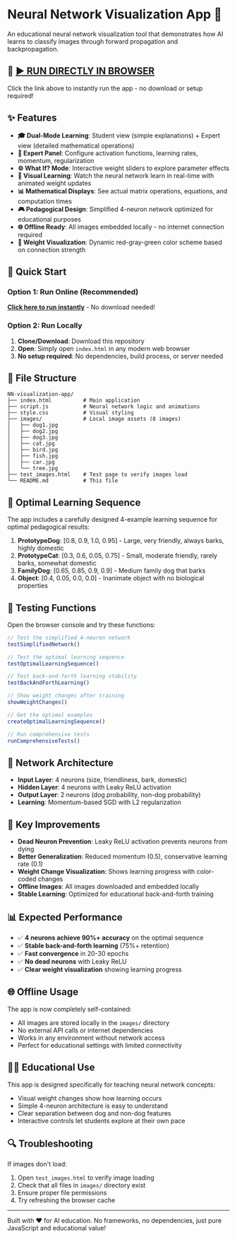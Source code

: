 # Neural Network Visualization App 🧠

An educational neural network visualization tool that demonstrates how AI learns to classify images through forward propagation and backpropagation.

## 🌟 **[▶️ RUN DIRECTLY IN BROWSER](https://dasaro.github.io/nn-teaching/)** 

Click the link above to instantly run the app - no download or setup required!

## ✨ Features

- **🎓 Dual-Mode Learning**: Student view (simple explanations) + Expert view (detailed mathematical operations)
- **🔬 Expert Panel**: Configure activation functions, learning rates, momentum, regularization
- **⚙️ What If? Mode**: Interactive weight sliders to explore parameter effects
- **🧠 Visual Learning**: Watch the neural network learn in real-time with animated weight updates
- **📊 Mathematical Displays**: See actual matrix operations, equations, and computation times
- **🎮 Pedagogical Design**: Simplified 4-neuron network optimized for educational purposes
- **🌐 Offline Ready**: All images embedded locally - no internet connection required
- **🔧 Weight Visualization**: Dynamic red-gray-green color scheme based on connection strength

## 🚀 Quick Start

### Option 1: Run Online (Recommended)
**[Click here to run instantly](https://dasaro.github.io/nn-teaching/)** - No download needed!

### Option 2: Run Locally  
1. **Clone/Download**: Download this repository
2. **Open**: Simply open `index.html` in any modern web browser
3. **No setup required**: No dependencies, build process, or server needed

## 📁 File Structure

```
NN-visualization-app/
├── index.html          # Main application
├── script.js           # Neural network logic and animations
├── style.css           # Visual styling
├── images/             # Local image assets (8 images)
│   ├── dog1.jpg
│   ├── dog2.jpg
│   ├── dog3.jpg
│   ├── cat.jpg
│   ├── bird.jpg
│   ├── fish.jpg
│   ├── car.jpg
│   └── tree.jpg
├── test_images.html    # Test page to verify images load
└── README.md           # This file
```

## 🎯 Optimal Learning Sequence

The app includes a carefully designed 4-example learning sequence for optimal pedagogical results:

1. **PrototypeDog**: [0.8, 0.9, 1.0, 0.95] - Large, very friendly, always barks, highly domestic
2. **PrototypeCat**: [0.3, 0.6, 0.05, 0.75] - Small, moderate friendly, rarely barks, somewhat domestic  
3. **FamilyDog**: [0.65, 0.85, 0.9, 0.9] - Medium family dog that barks
4. **Object**: [0.4, 0.05, 0.0, 0.0] - Inanimate object with no biological properties

## 🧪 Testing Functions

Open the browser console and try these functions:

```javascript
// Test the simplified 4-neuron network
testSimplifiedNetwork()

// Test the optimal learning sequence
testOptimalLearningSequence()

// Test back-and-forth learning stability
testBackAndForthLearning()

// Show weight changes after training
showWeightChanges()

// Get the optimal examples
createOptimalLearningSequence()

// Run comprehensive tests
runComprehensiveTests()
```

## 🔧 Network Architecture

- **Input Layer**: 4 neurons (size, friendliness, bark, domestic)
- **Hidden Layer**: 4 neurons with Leaky ReLU activation
- **Output Layer**: 2 neurons (dog probability, non-dog probability)
- **Learning**: Momentum-based SGD with L2 regularization

## 🎨 Key Improvements

- **Dead Neuron Prevention**: Leaky ReLU activation prevents neurons from dying
- **Better Generalization**: Reduced momentum (0.5), conservative learning rate (0.1)
- **Weight Change Visualization**: Shows learning progress with color-coded changes
- **Offline Images**: All images downloaded and embedded locally
- **Stable Learning**: Optimized for educational back-and-forth training

## 📊 Expected Performance

- ✅ **4 neurons achieve 90%+ accuracy** on the optimal sequence
- ✅ **Stable back-and-forth learning** (75%+ retention)
- ✅ **Fast convergence** in 20-30 epochs
- ✅ **No dead neurons** with Leaky ReLU
- ✅ **Clear weight visualization** showing learning progress

## 🌐 Offline Usage

The app is now completely self-contained:
- All images are stored locally in the `images/` directory
- No external API calls or internet dependencies
- Works in any environment without network access
- Perfect for educational settings with limited connectivity

## 🧑‍🏫 Educational Use

This app is designed specifically for teaching neural network concepts:
- Visual weight changes show how learning occurs
- Simple 4-neuron architecture is easy to understand
- Clear separation between dog and non-dog features
- Interactive controls let students explore at their own pace

## 🔍 Troubleshooting

If images don't load:
1. Open `test_images.html` to verify image loading
2. Check that all files in `images/` directory exist
3. Ensure proper file permissions
4. Try refreshing the browser cache

---

Built with ❤️ for AI education. No frameworks, no dependencies, just pure JavaScript and educational value!